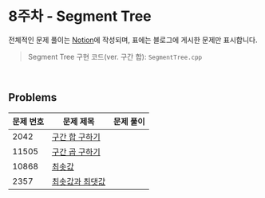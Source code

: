 # 8주차 - Segment Tree
전체적인 문제 풀이는 [Notion](https://ro-el.notion.site/Segment-Tree-34add69c497a43aba77aef5386bc283c)에 작성되며, 표에는 블로그에 게시한 문제만 표시합니다.

> Segment Tree 구현 코드(ver. 구간 합): `SegmentTree.cpp`

<br>

## Problems

| 문제 번호 | 문제 제목        | 문제 풀이                            |
|-------|---------------------------------------------------|----------------------|
| 2042 | [구간 합 구하기](https://www.acmicpc.net/problem/2042)      |                           |
| 11505 | [구간 곱 구하기](https://www.acmicpc.net/problem/11505)      |                           |
| 10868 | [최솟값](https://www.acmicpc.net/problem/10868)      |                           |
| 2357 | [최솟값과 최댓값](https://www.acmicpc.net/problem/2357)      |                           |

<br>
